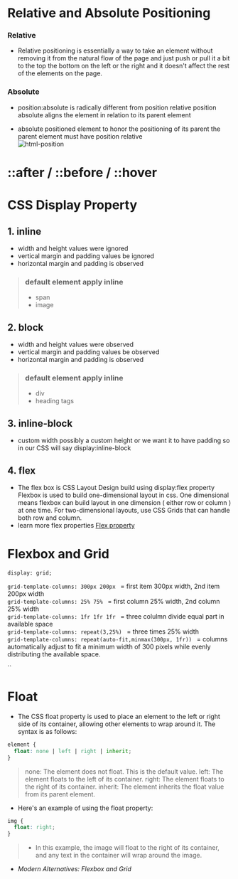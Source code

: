 # Relative and Absolute Positioning
### Relative
- Relative positioning is
  essentially a way to take an element without removing it from the natural flow of the page and just push or pull
  it a bit to the top the bottom on the left or the right and it doesn't affect the rest of the elements on the page.  

### Absolute
  - position:absolute is radically different from position relative position absolute aligns the element in relation to its parent element  

  - absolute positioned element to honor the positioning of its parent the parent element must have position relative  
  ![html-position](https://github.com/Ishan4u/clean-blog/assets/111623376/396168d5-c7a8-42f3-9475-782f2c04c95f)

  # ::after / ::before  / ::hover

  # CSS Display Property  
  ## 1. inline
  - width and height values were ignored
  - vertical margin and padding values be ignored
  - horizontal margin and padding is observed  

 > ### default element apply inline
 > - span
 > - image  


  ## 2. block
  - width and height values were observed
  - vertical margin and padding values be observed
  - horizontal margin and padding is observed

   > ### default element apply inline
   > - div
   > - heading tags  

## 3. inline-block
- custom width possibly a custom height or we want it to have padding so in our CSS will say display:inline-block

## 4. flex
- The flex box is CSS Layout Design build using display:flex property Flexbox is used to build one-dimensional layout in css. One dimensional means flexbox can build layout in one dimension ( either row or column ) at one time. For two-dimensional layouts, use CSS Grids that can handle both row and column.  
- learn more flex properties [Flex property](https://tutorial.techaltum.com/css-flexbox.html#:~:text=Flex%20is%20the%20value%20of,auto%20width%20and%20auto%20height.)

# Flexbox and Grid


`display: grid;`  

`grid-template-columns: 300px 200px ` = first item 300px width, 2nd item 200px width  
`grid-template-columns: 25% 75% ` = first column 25% width, 2nd column 25% width  
`grid-template-columns: 1fr 1fr 1fr ` = three colulmn divide equal part in available space  
`grid-template-columns: repeat(3,25%) ` = three times 25% width  
`grid-template-columns: repeat(auto-fit,minmax(300px, 1fr)) ` = columns automatically adjust to fit a minimum width of 300 pixels while evenly distributing the available space.  

``

# Float
- The CSS float property is used to place an element to the left or right side of its container, allowing other elements to wrap around it. 
The syntax is as follows:
```css
element {
  float: none | left | right | inherit;
}
```
> none: The element does not float. This is the default value.
> left: The element floats to the left of its container.
> right: The element floats to the right of its container.
> inherit: The element inherits the float value from its parent element.

- Here's an example of using the float property:
```css
img {
  float: right;
}
```
> - In this example, the image will float to the right of its container, and any text in the container will wrap around the image.

- *Modern Alternatives: Flexbox and Grid*


